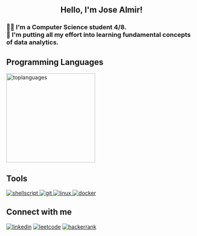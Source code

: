 <h2 align="center">
<b>Hello, I'm Jose Almir!</b>
</h2>
<h3>
👨‍🎓 I'm a Computer Science student 4/8.<br>
🎯 I'm putting all my effort into learning fundamental concepts of data analytics.<br>
</h3>
<h2 align="left">
<b>Programming Languages</b>
</h2>

<p align="left"> <img src="https://github-readme-stats-sigma-five.vercel.app/api/top-langs/?username=AlmirFigueiredo&layout=compact" width="235" alt="toplanguages"/></p>

<h2 align="left">
<b>Tools</b>
</h2>
<p align="left"> <a href="https://www.gnu.org/software/bash/" target="_blank" rel="noreferrer"> <img src="https://img.shields.io/badge/shell_script-%23121011.svg?style=for-the-badge&logo=gnu-bash&logoColor=whit" alt="shellscript"/> </a>  <a href="https://git-scm.com/" target="_blank" rel="noreferrer"> <img src="https://img.shields.io/badge/git-%23F05033.svg?style=for-the-badge&logo=git&logoColor=white" alt="git"/> </a>  <a href="https://www.linux.org/" target="_blank" rel="noreferrer"> <img src="https://img.shields.io/badge/Linux-FCC624?style=for-the-badge&logo=linux&logoColor=black" alt="linux"/> </a> <a href="https://www.docker.com/" target="_blank" rel="noreferrer"> <img src="https://img.shields.io/badge/docker-%230db7ed.svg?style=for-the-badge&logo=docker&logoColor=white" alt="docker"/></a>
<h2 align="left">
<b>Connect with me</b>
</h2>
<p align="left"> <a href="https://www.linkedin.com/in/jos%C3%A9-almir-figueiredo-4642861b3/" target="_blank" rel="noreferrer"> <img src="https://img.shields.io/badge/linkedin-%230077B5.svg?style=for-the-badge&logo=linkedin&logoColor=white" alt="linkedin"/></a> <a href="https://leetcode.com/AlmirF/" target="_blank" rel="noreferrer"> <img src="https://img.shields.io/badge/LeetCode-000000?style=for-the-badge&logo=LeetCode&logoColor=#d16c06" alt="leetcode"/></a> <a href="https://www.hackerrank.com/joseamfj" target="_blank" rel="noreferrer"> <img src="https://img.shields.io/badge/-Hackerrank-2EC866?style=for-the-badge&logo=HackerRank&logoColor=white" alt="hackerrank"/></a>
